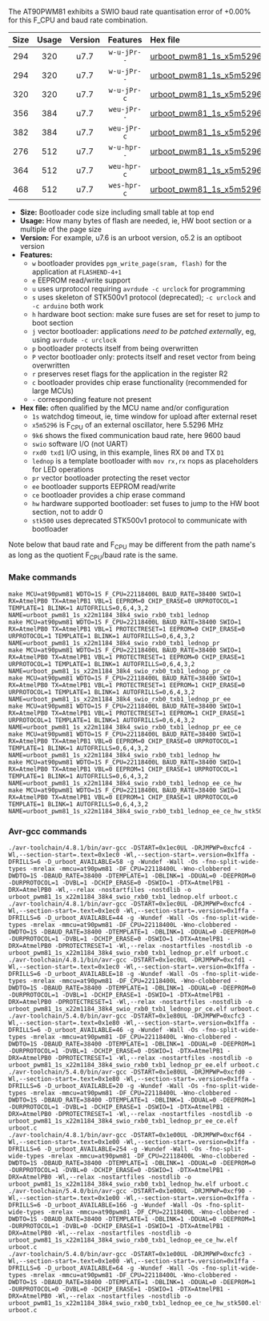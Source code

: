 The AT90PWM81 exhibits a SWIO baud rate quantisation error of +0.00% for this F_CPU and baud rate combination.

|Size|Usage|Version|Features|Hex file|
|:-:|:-:|:-:|:-:|:--|
|294|320|u7.7|`w-u-jPr--`|[urboot_pwm81_1s_x5m5296_9k6_swio_rxb0_txb1_lednop.hex](https://raw.githubusercontent.com/stefanrueger/urboot.hex/main/mcus/at90pwm81/watchdog_1_s/external_oscillator_x/%2B5m529600_hz/%2B%2B%2B9k6_baud/swio_rxb0_txb1/lednop/urboot_pwm81_1s_x5m5296_9k6_swio_rxb0_txb1_lednop.hex)|
|294|320|u7.7|`w-u-jPr--`|[urboot_pwm81_1s_x5m5296_9k6_swio_rxb0_txb1_lednop_pr.hex](https://raw.githubusercontent.com/stefanrueger/urboot.hex/main/mcus/at90pwm81/watchdog_1_s/external_oscillator_x/%2B5m529600_hz/%2B%2B%2B9k6_baud/swio_rxb0_txb1/lednop/urboot_pwm81_1s_x5m5296_9k6_swio_rxb0_txb1_lednop_pr.hex)|
|320|320|u7.7|`w-u-jPr-c`|[urboot_pwm81_1s_x5m5296_9k6_swio_rxb0_txb1_lednop_pr_ce.hex](https://raw.githubusercontent.com/stefanrueger/urboot.hex/main/mcus/at90pwm81/watchdog_1_s/external_oscillator_x/%2B5m529600_hz/%2B%2B%2B9k6_baud/swio_rxb0_txb1/lednop/urboot_pwm81_1s_x5m5296_9k6_swio_rxb0_txb1_lednop_pr_ce.hex)|
|356|384|u7.7|`weu-jPr--`|[urboot_pwm81_1s_x5m5296_9k6_swio_rxb0_txb1_lednop_pr_ee.hex](https://raw.githubusercontent.com/stefanrueger/urboot.hex/main/mcus/at90pwm81/watchdog_1_s/external_oscillator_x/%2B5m529600_hz/%2B%2B%2B9k6_baud/swio_rxb0_txb1/lednop/urboot_pwm81_1s_x5m5296_9k6_swio_rxb0_txb1_lednop_pr_ee.hex)|
|382|384|u7.7|`weu-jPr-c`|[urboot_pwm81_1s_x5m5296_9k6_swio_rxb0_txb1_lednop_pr_ee_ce.hex](https://raw.githubusercontent.com/stefanrueger/urboot.hex/main/mcus/at90pwm81/watchdog_1_s/external_oscillator_x/%2B5m529600_hz/%2B%2B%2B9k6_baud/swio_rxb0_txb1/lednop/urboot_pwm81_1s_x5m5296_9k6_swio_rxb0_txb1_lednop_pr_ee_ce.hex)|
|276|512|u7.7|`w-u-hpr--`|[urboot_pwm81_1s_x5m5296_9k6_swio_rxb0_txb1_lednop_hw.hex](https://raw.githubusercontent.com/stefanrueger/urboot.hex/main/mcus/at90pwm81/watchdog_1_s/external_oscillator_x/%2B5m529600_hz/%2B%2B%2B9k6_baud/swio_rxb0_txb1/lednop/urboot_pwm81_1s_x5m5296_9k6_swio_rxb0_txb1_lednop_hw.hex)|
|364|512|u7.7|`weu-hpr-c`|[urboot_pwm81_1s_x5m5296_9k6_swio_rxb0_txb1_lednop_ee_ce_hw.hex](https://raw.githubusercontent.com/stefanrueger/urboot.hex/main/mcus/at90pwm81/watchdog_1_s/external_oscillator_x/%2B5m529600_hz/%2B%2B%2B9k6_baud/swio_rxb0_txb1/lednop/urboot_pwm81_1s_x5m5296_9k6_swio_rxb0_txb1_lednop_ee_ce_hw.hex)|
|468|512|u7.7|`wes-hpr-c`|[urboot_pwm81_1s_x5m5296_9k6_swio_rxb0_txb1_lednop_ee_ce_hw_stk500.hex](https://raw.githubusercontent.com/stefanrueger/urboot.hex/main/mcus/at90pwm81/watchdog_1_s/external_oscillator_x/%2B5m529600_hz/%2B%2B%2B9k6_baud/swio_rxb0_txb1/lednop/urboot_pwm81_1s_x5m5296_9k6_swio_rxb0_txb1_lednop_ee_ce_hw_stk500.hex)|

- **Size:** Bootloader code size including small table at top end
- **Usage:** How many bytes of flash are needed, ie, HW boot section or a multiple of the page size
- **Version:** For example, u7.6 is an urboot version, o5.2 is an optiboot version
- **Features:**
  + `w` bootloader provides `pgm_write_page(sram, flash)` for the application at `FLASHEND-4+1`
  + `e` EEPROM read/write support
  + `u` uses urprotocol requiring `avrdude -c urclock` for programming
  + `s` uses skeleton of STK500v1 protocol (deprecated); `-c urclock` and `-c arduino` both work
  + `h` hardware boot section: make sure fuses are set for reset to jump to boot section
  + `j` vector bootloader: applications *need to be patched externally*, eg, using `avrdude -c urclock`
  + `p` bootloader protects itself from being overwritten
  + `P` vector bootloader only: protects itself and reset vector from being overwritten
  + `r` preserves reset flags for the application in the register R2
  + `c` bootloader provides chip erase functionality (recommended for large MCUs)
  + `-` corresponding feature not present
- **Hex file:** often qualified by the MCU name and/or configuration
  + `1s` watchdog timeout, ie, time window for upload after external reset
  + `x5m5296` is F<sub>CPU</sub> of an external oscillator, here 5.5296 MHz
  + `9k6` shows the fixed communication baud rate, here 9600 baud
  + `swio` software I/O (not UART)
  + `rxd0 txd1` I/O using, in this example, lines RX `D0` and TX `D1`
  + `lednop` is a template bootloader with `mov rx,rx` nops as placeholders for LED operations
  + `pr` vector bootloader protecting the reset vector
  + `ee` bootloader supports EEPROM read/write
  + `ce` bootloader provides a chip erase command
  + `hw` hardware supported bootloader: set fuses to jump to the HW boot section, not to addr 0
  + `stk500` uses deprecated STK500v1 protocol to communicate with bootloader


Note below that baud rate and F<sub>CPU</sub> may be different from the path name's as long as the quotient F<sub>CPU</sub>/baud rate is the same.

### Make commands
```
make MCU=at90pwm81 WDTO=1S F_CPU=22118400L BAUD_RATE=38400 SWIO=1 RX=AtmelPB0 TX=AtmelPB1 VBL=1 EEPROM=0 CHIP_ERASE=0 URPROTOCOL=1 TEMPLATE=1 BLINK=1 AUTOFRILLS=0,6,4,3,2 NAME=urboot_pwm81_1s_x22m1184_38k4_swio_rxb0_txb1_lednop
make MCU=at90pwm81 WDTO=1S F_CPU=22118400L BAUD_RATE=38400 SWIO=1 RX=AtmelPB0 TX=AtmelPB1 VBL=1 PROTECTRESET=1 EEPROM=0 CHIP_ERASE=0 URPROTOCOL=1 TEMPLATE=1 BLINK=1 AUTOFRILLS=0,6,4,3,2 NAME=urboot_pwm81_1s_x22m1184_38k4_swio_rxb0_txb1_lednop_pr
make MCU=at90pwm81 WDTO=1S F_CPU=22118400L BAUD_RATE=38400 SWIO=1 RX=AtmelPB0 TX=AtmelPB1 VBL=1 PROTECTRESET=1 EEPROM=0 CHIP_ERASE=1 URPROTOCOL=1 TEMPLATE=1 BLINK=1 AUTOFRILLS=0,6,4,3,2 NAME=urboot_pwm81_1s_x22m1184_38k4_swio_rxb0_txb1_lednop_pr_ce
make MCU=at90pwm81 WDTO=1S F_CPU=22118400L BAUD_RATE=38400 SWIO=1 RX=AtmelPB0 TX=AtmelPB1 VBL=1 PROTECTRESET=1 EEPROM=1 CHIP_ERASE=0 URPROTOCOL=1 TEMPLATE=1 BLINK=1 AUTOFRILLS=0,6,4,3,2 NAME=urboot_pwm81_1s_x22m1184_38k4_swio_rxb0_txb1_lednop_pr_ee
make MCU=at90pwm81 WDTO=1S F_CPU=22118400L BAUD_RATE=38400 SWIO=1 RX=AtmelPB0 TX=AtmelPB1 VBL=1 PROTECTRESET=1 EEPROM=1 CHIP_ERASE=1 URPROTOCOL=1 TEMPLATE=1 BLINK=1 AUTOFRILLS=0,6,4,3,2 NAME=urboot_pwm81_1s_x22m1184_38k4_swio_rxb0_txb1_lednop_pr_ee_ce
make MCU=at90pwm81 WDTO=1S F_CPU=22118400L BAUD_RATE=38400 SWIO=1 RX=AtmelPB0 TX=AtmelPB1 VBL=0 EEPROM=0 CHIP_ERASE=0 URPROTOCOL=1 TEMPLATE=1 BLINK=1 AUTOFRILLS=0,6,4,3,2 NAME=urboot_pwm81_1s_x22m1184_38k4_swio_rxb0_txb1_lednop_hw
make MCU=at90pwm81 WDTO=1S F_CPU=22118400L BAUD_RATE=38400 SWIO=1 RX=AtmelPB0 TX=AtmelPB1 VBL=0 EEPROM=1 CHIP_ERASE=1 URPROTOCOL=1 TEMPLATE=1 BLINK=1 AUTOFRILLS=0,6,4,3,2 NAME=urboot_pwm81_1s_x22m1184_38k4_swio_rxb0_txb1_lednop_ee_ce_hw
make MCU=at90pwm81 WDTO=1S F_CPU=22118400L BAUD_RATE=38400 SWIO=1 RX=AtmelPB0 TX=AtmelPB1 VBL=0 EEPROM=1 CHIP_ERASE=1 URPROTOCOL=0 TEMPLATE=1 BLINK=1 AUTOFRILLS=0,6,4,3,2 NAME=urboot_pwm81_1s_x22m1184_38k4_swio_rxb0_txb1_lednop_ee_ce_hw_stk500
```

### Avr-gcc commands
```
./avr-toolchain/4.8.1/bin/avr-gcc -DSTART=0x1ec0UL -DRJMPWP=0xcfc4 -Wl,--section-start=.text=0x1ec0 -Wl,--section-start=.version=0x1ffa -DFRILLS=6 -D_urboot_AVAILABLE=58 -g -Wundef -Wall -Os -fno-split-wide-types -mrelax -mmcu=at90pwm81 -DF_CPU=22118400L -Wno-clobbered -DWDTO=1S -DBAUD_RATE=38400 -DTEMPLATE=1 -DBLINK=1 -DDUAL=0 -DEEPROM=0 -DURPROTOCOL=1 -DVBL=1 -DCHIP_ERASE=0 -DSWIO=1 -DTX=AtmelPB1 -DRX=AtmelPB0 -Wl,--relax -nostartfiles -nostdlib -o urboot_pwm81_1s_x22m1184_38k4_swio_rxb0_txb1_lednop.elf urboot.c
./avr-toolchain/4.8.1/bin/avr-gcc -DSTART=0x1ec0UL -DRJMPWP=0xcfc4 -Wl,--section-start=.text=0x1ec0 -Wl,--section-start=.version=0x1ffa -DFRILLS=6 -D_urboot_AVAILABLE=44 -g -Wundef -Wall -Os -fno-split-wide-types -mrelax -mmcu=at90pwm81 -DF_CPU=22118400L -Wno-clobbered -DWDTO=1S -DBAUD_RATE=38400 -DTEMPLATE=1 -DBLINK=1 -DDUAL=0 -DEEPROM=0 -DURPROTOCOL=1 -DVBL=1 -DCHIP_ERASE=0 -DSWIO=1 -DTX=AtmelPB1 -DRX=AtmelPB0 -DPROTECTRESET=1 -Wl,--relax -nostartfiles -nostdlib -o urboot_pwm81_1s_x22m1184_38k4_swio_rxb0_txb1_lednop_pr.elf urboot.c
./avr-toolchain/4.8.1/bin/avr-gcc -DSTART=0x1ec0UL -DRJMPWP=0xcfd1 -Wl,--section-start=.text=0x1ec0 -Wl,--section-start=.version=0x1ffa -DFRILLS=6 -D_urboot_AVAILABLE=18 -g -Wundef -Wall -Os -fno-split-wide-types -mrelax -mmcu=at90pwm81 -DF_CPU=22118400L -Wno-clobbered -DWDTO=1S -DBAUD_RATE=38400 -DTEMPLATE=1 -DBLINK=1 -DDUAL=0 -DEEPROM=0 -DURPROTOCOL=1 -DVBL=1 -DCHIP_ERASE=1 -DSWIO=1 -DTX=AtmelPB1 -DRX=AtmelPB0 -DPROTECTRESET=1 -Wl,--relax -nostartfiles -nostdlib -o urboot_pwm81_1s_x22m1184_38k4_swio_rxb0_txb1_lednop_pr_ce.elf urboot.c
./avr-toolchain/5.4.0/bin/avr-gcc -DSTART=0x1e80UL -DRJMPWP=0xcfc3 -Wl,--section-start=.text=0x1e80 -Wl,--section-start=.version=0x1ffa -DFRILLS=6 -D_urboot_AVAILABLE=46 -g -Wundef -Wall -Os -fno-split-wide-types -mrelax -mmcu=at90pwm81 -DF_CPU=22118400L -Wno-clobbered -DWDTO=1S -DBAUD_RATE=38400 -DTEMPLATE=1 -DBLINK=1 -DDUAL=0 -DEEPROM=1 -DURPROTOCOL=1 -DVBL=1 -DCHIP_ERASE=0 -DSWIO=1 -DTX=AtmelPB1 -DRX=AtmelPB0 -DPROTECTRESET=1 -Wl,--relax -nostartfiles -nostdlib -o urboot_pwm81_1s_x22m1184_38k4_swio_rxb0_txb1_lednop_pr_ee.elf urboot.c
./avr-toolchain/5.4.0/bin/avr-gcc -DSTART=0x1e80UL -DRJMPWP=0xcfd0 -Wl,--section-start=.text=0x1e80 -Wl,--section-start=.version=0x1ffa -DFRILLS=6 -D_urboot_AVAILABLE=20 -g -Wundef -Wall -Os -fno-split-wide-types -mrelax -mmcu=at90pwm81 -DF_CPU=22118400L -Wno-clobbered -DWDTO=1S -DBAUD_RATE=38400 -DTEMPLATE=1 -DBLINK=1 -DDUAL=0 -DEEPROM=1 -DURPROTOCOL=1 -DVBL=1 -DCHIP_ERASE=1 -DSWIO=1 -DTX=AtmelPB1 -DRX=AtmelPB0 -DPROTECTRESET=1 -Wl,--relax -nostartfiles -nostdlib -o urboot_pwm81_1s_x22m1184_38k4_swio_rxb0_txb1_lednop_pr_ee_ce.elf urboot.c
./avr-toolchain/4.8.1/bin/avr-gcc -DSTART=0x1e00UL -DRJMPWP=0xcf64 -Wl,--section-start=.text=0x1e00 -Wl,--section-start=.version=0x1ffa -DFRILLS=6 -D_urboot_AVAILABLE=254 -g -Wundef -Wall -Os -fno-split-wide-types -mrelax -mmcu=at90pwm81 -DF_CPU=22118400L -Wno-clobbered -DWDTO=1S -DBAUD_RATE=38400 -DTEMPLATE=1 -DBLINK=1 -DDUAL=0 -DEEPROM=0 -DURPROTOCOL=1 -DVBL=0 -DCHIP_ERASE=0 -DSWIO=1 -DTX=AtmelPB1 -DRX=AtmelPB0 -Wl,--relax -nostartfiles -nostdlib -o urboot_pwm81_1s_x22m1184_38k4_swio_rxb0_txb1_lednop_hw.elf urboot.c
./avr-toolchain/5.4.0/bin/avr-gcc -DSTART=0x1e00UL -DRJMPWP=0xcf90 -Wl,--section-start=.text=0x1e00 -Wl,--section-start=.version=0x1ffa -DFRILLS=6 -D_urboot_AVAILABLE=166 -g -Wundef -Wall -Os -fno-split-wide-types -mrelax -mmcu=at90pwm81 -DF_CPU=22118400L -Wno-clobbered -DWDTO=1S -DBAUD_RATE=38400 -DTEMPLATE=1 -DBLINK=1 -DDUAL=0 -DEEPROM=1 -DURPROTOCOL=1 -DVBL=0 -DCHIP_ERASE=1 -DSWIO=1 -DTX=AtmelPB1 -DRX=AtmelPB0 -Wl,--relax -nostartfiles -nostdlib -o urboot_pwm81_1s_x22m1184_38k4_swio_rxb0_txb1_lednop_ee_ce_hw.elf urboot.c
./avr-toolchain/5.4.0/bin/avr-gcc -DSTART=0x1e00UL -DRJMPWP=0xcfc3 -Wl,--section-start=.text=0x1e00 -Wl,--section-start=.version=0x1ffa -DFRILLS=6 -D_urboot_AVAILABLE=64 -g -Wundef -Wall -Os -fno-split-wide-types -mrelax -mmcu=at90pwm81 -DF_CPU=22118400L -Wno-clobbered -DWDTO=1S -DBAUD_RATE=38400 -DTEMPLATE=1 -DBLINK=1 -DDUAL=0 -DEEPROM=1 -DURPROTOCOL=0 -DVBL=0 -DCHIP_ERASE=1 -DSWIO=1 -DTX=AtmelPB1 -DRX=AtmelPB0 -Wl,--relax -nostartfiles -nostdlib -o urboot_pwm81_1s_x22m1184_38k4_swio_rxb0_txb1_lednop_ee_ce_hw_stk500.elf urboot.c
```


